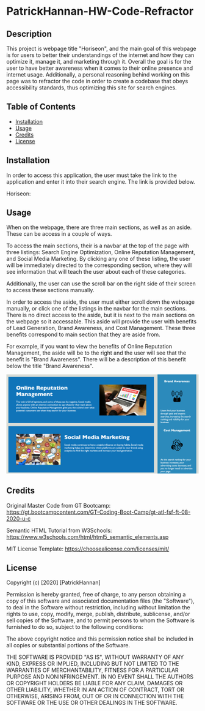 # PatrickHannan-HW-Code-Refractor

## Description 

This project is webpage title "Horiseon", and the main goal of this webpage is for users to better their understandings of the internet and how they can optimize it, manage it, and marketing through it. Overall the goal is for the user to have better awareness when it comes to their online presence and internet usage. Additionally, a personal reasoning behind working on this page was to refractor the code in order to create a codebase that obeys accessibility standards, thus optimizing this site for search engines. 


## Table of Contents

* [Installation](#installation)
* [Usage](#usage)
* [Credits](#credits)
* [License](#license)


## Installation

In order to access this application, the user must take the link to the application and enter it into their search engine. The link is provided below. 

Horiseon: 


## Usage 

When on the webpage, there are three main sections, as well as an aside. These can be access in a couple of ways.

To access the main sections, their is a navbar at the top of the page with three listings: Search Engine Optimization, Online Reputation Management, and Social Media Marketing. By clicking any one of these listing, the user will be immediately directed to the corresponding section, where they will see information that will teach the user about each of these categories. 

Additionally, the user can use the scroll bar on the right side of their screen to access these sections manually.

In order to access the aside, the user must either scroll down the webpage manually, or click one of the listings in the navbar for the main sections. There is no direct access to the aside, but it is next to the main sections on the webpage so it accessable. This aside will provide the user with benefits of Lead Generation, Brand Awareness, and Cost Management. These three benefits correspond to main section that they are aside from.

For example, if you want to view the benefits of Online Reputation Management, the aside will be to the right and the user will see that the benefit is "Brand Awareness". There will be a description of this benefit below the title "Brand Awareness".

![Reputation Management and Brand Awareness Aside](https://github.com/patrickhannan/PatrickHannan-HW-Code-Refractor/blob/master/assets/images/readmeexample.png)

## Credits

Original Master Code from GT Bootcamp: https://gt.bootcampcontent.com/GT-Coding-Boot-Camp/gt-atl-fsf-ft-08-2020-u-c

Semantic HTML Tutorial from W3Schools: https://www.w3schools.com/html/html5_semantic_elements.asp

MIT License Template: https://choosealicense.com/licenses/mit/


## License

Copyright (c) [2020] [PatrickHannan]

Permission is hereby granted, free of charge, to any person obtaining a copy
of this software and associated documentation files (the "Software"), to deal
in the Software without restriction, including without limitation the rights
to use, copy, modify, merge, publish, distribute, sublicense, and/or sell
copies of the Software, and to permit persons to whom the Software is
furnished to do so, subject to the following conditions:

The above copyright notice and this permission notice shall be included in all
copies or substantial portions of the Software.

THE SOFTWARE IS PROVIDED "AS IS", WITHOUT WARRANTY OF ANY KIND, EXPRESS OR
IMPLIED, INCLUDING BUT NOT LIMITED TO THE WARRANTIES OF MERCHANTABILITY,
FITNESS FOR A PARTICULAR PURPOSE AND NONINFRINGEMENT. IN NO EVENT SHALL THE
AUTHORS OR COPYRIGHT HOLDERS BE LIABLE FOR ANY CLAIM, DAMAGES OR OTHER
LIABILITY, WHETHER IN AN ACTION OF CONTRACT, TORT OR OTHERWISE, ARISING FROM,
OUT OF OR IN CONNECTION WITH THE SOFTWARE OR THE USE OR OTHER DEALINGS IN THE
SOFTWARE.